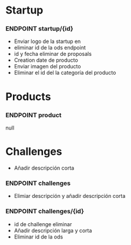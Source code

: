 # Startup
### ENDPOINT startup/{id}
-  Enviar logo de la startup en
-  eliminar id de la ods endpoint
-  id y fecha eliminar de proposals
- Creation date de producto
- Enviar imagen del producto
- Eliminar el id del la categoría del producto

# Products
### ENDPOINT product
null

# Challenges
- Añadir descripción corta

### ENDPOINT challenges
- Elimiar descripción y añadir descripción corta

### ENDPOINT challenges/{id}
- id de challenge eliminar
- Añadir descripción larga y corta
- Eliminar id de la ods
